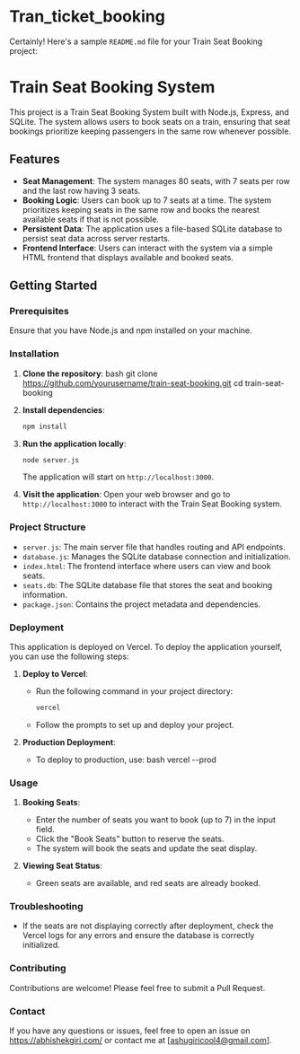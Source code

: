 # Tran_ticket_booking

Certainly! Here's a sample `README.md` file for your Train Seat Booking project:


# Train Seat Booking System

This project is a Train Seat Booking System built with Node.js, Express, and SQLite. The system allows users to book seats on a train, ensuring that seat bookings prioritize keeping passengers in the same row whenever possible.

## Features

- **Seat Management**: The system manages 80 seats, with 7 seats per row and the last row having 3 seats.
- **Booking Logic**: Users can book up to 7 seats at a time. The system prioritizes keeping seats in the same row and books the nearest available seats if that is not possible.
- **Persistent Data**: The application uses a file-based SQLite database to persist seat data across server restarts.
- **Frontend Interface**: Users can interact with the system via a simple HTML frontend that displays available and booked seats.

## Getting Started

### Prerequisites

Ensure that you have Node.js and npm installed on your machine.

### Installation

1. **Clone the repository**:
   bash
   git clone https://github.com/yourusername/train-seat-booking.git
   cd train-seat-booking
   

2. **Install dependencies**:
   ```bash
   npm install
   ```

3. **Run the application locally**:
   ```bash
   node server.js
   ```
   The application will start on `http://localhost:3000`.

4. **Visit the application**:
   Open your web browser and go to `http://localhost:3000` to interact with the Train Seat Booking system.

### Project Structure

- `server.js`: The main server file that handles routing and API endpoints.
- `database.js`: Manages the SQLite database connection and initialization.
- `index.html`: The frontend interface where users can view and book seats.
- `seats.db`: The SQLite database file that stores the seat and booking information.
- `package.json`: Contains the project metadata and dependencies.

### Deployment

This application is deployed on Vercel. To deploy the application yourself, you can use the following steps:

1. **Deploy to Vercel**:
   - Run the following command in your project directory:
     ```bash
     vercel
     ```
   - Follow the prompts to set up and deploy your project.

2. **Production Deployment**:
   - To deploy to production, use:
     bash
     vercel --prod
     

### Usage

1. **Booking Seats**:
   - Enter the number of seats you want to book (up to 7) in the input field.
   - Click the "Book Seats" button to reserve the seats.
   - The system will book the seats and update the seat display.

2. **Viewing Seat Status**:
   - Green seats are available, and red seats are already booked.

### Troubleshooting

- If the seats are not displaying correctly after deployment, check the Vercel logs for any errors and ensure the database is correctly initialized.

### Contributing

Contributions are welcome! Please feel free to submit a Pull Request.

### Contact

If you have any questions or issues, feel free to open an issue on https://abhishekgiri.com/ or contact me at [ashugiricool4@gmail.com].




